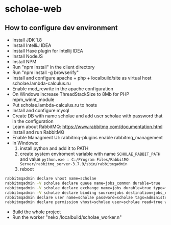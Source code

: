 # scholae-web

## How to configure dev environment

- Install JDK 1.8
- Install IntelliJ IDEA
- Install Haxe plugin for Intellij IDEA
- Install NodeJS
- Install NPM
- Run "npm install" in the client directory
- Run "npm install -g browserify"
- Install and configure apache + php + localbuild/site as virtual host scholae.lambda-calculus.ru
- Enable mod_rewrite in the apache configuration
- On Windows increase ThreadStackSize to 8Mb for PHP mpm_winnt_module
- Put scholae.lambda-calculus.ru to hosts
- Install and configure mysql
- Create DB with name scholae and add user scholae with password that in the configuration
- Learn about RabbitMQ: https://www.rabbitmq.com/documentation.html
- Install and run RabbitMQ
- Enable Managment UI: rabbitmq-plugins enable rabbitmq_management
- In Windows:
    1. install python and add it to PATH
    2. create system enviroment variable with name `SCHOLAE_RABBIT_PATH` and value `python.exe : C:/Program Files/RabbitMQ Server/rabbitmq_server-3.7.9/sbin/rabbitmqadmin`
    3. reboot

```bash
rabbitmqadmin declare vhost name=scholae
rabbitmqadmin -V scholae declare queue name=jobs_common durable=true
rabbitmqadmin -V scholae declare exchange name=jobs durable=true type=fanout
rabbitmqadmin -V scholae declare binding source=jobs destination=jobs_common routing_key=common
rabbitmqadmin declare user name=scholae password=scholae tags=administrator
rabbitmqadmin declare permission vhost=scholae user=scholae read=true write=true configure=true
```

- Build the whole project
- Run the worker "neko /localbuild/scholae_worker.n"
